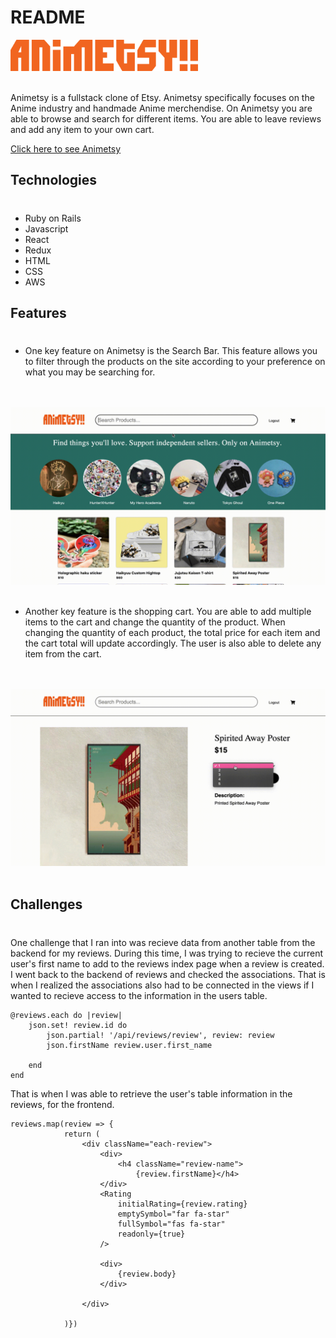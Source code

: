 # README

<img src="app/assets/images/logo.png" width= 300px height=50px/>
<br/>
<br/>

Animetsy is a fullstack clone of Etsy. Animetsy specifically focuses on the Anime industry and handmade Anime merchendise. On Animetsy you are able to browse and search for different items. You are able to leave reviews and add any item to your own cart.

[Click here to see Animetsy](https://animetsy.herokuapp.com/)

## Technologies
#
* Ruby on Rails
* Javascript
* React
* Redux
* HTML
* CSS
* AWS

## Features
#

* One key feature on Animetsy is the Search Bar. This feature allows you to filter through the products on the site according to your preference on what you may be searching for.
<br/>
<br/>

<img src="app/assets/images/search.gif"/>

<br/>
<br/>


* Another key feature is the shopping cart. You are able to add multiple items to the cart and change the quantity of the product. When changing the quantity of each product, the total price for each item and the cart total will update accordingly. The user is also able to delete any item from the cart.

<br/>
<br/>

<img src="app/assets/images/cart.gif"/>

<br/>
<br/>

## Challenges
#

One challenge that I ran into was recieve data from another table from the backend for my reviews. During this time, I was trying to recieve the current user's first name to add to the reviews index page when a review is created. I went back to the backend of reviews and checked the associations. That is when I realized the associations also had to be connected in the views if I wanted to recieve access to the information in the users table.

```
@reviews.each do |review|
    json.set! review.id do 
        json.partial! '/api/reviews/review', review: review 
        json.firstName review.user.first_name

    end
end
```
That is when I was able to retrieve the user's table information in the reviews, for the frontend. 

```
reviews.map(review => {
            return (
                <div className="each-review">
                    <div>
                        <h4 className="review-name">
                            {review.firstName}</h4>
                    </div>
                    <Rating
                        initialRating={review.rating}
                        emptySymbol="far fa-star"
                        fullSymbol="fas fa-star"
                        readonly={true}
                    />
                    
                    <div>
                        {review.body}
                    </div>
                        
                </div>
            
            )})
```
